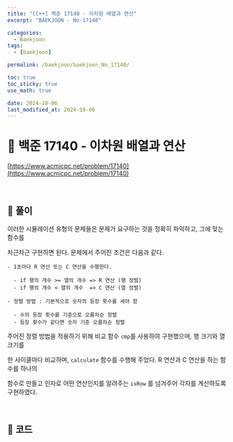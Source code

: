 ```yaml
---
title: "[C++] 백준 17140 - 이차원 배열과 연산"
excerpt: "BAEKJOON - No-17140"

categories:
  - Baekjoon
tags:
  - [baekjoon]

permalink: /baekjoon/baekjoon_No_17140/

toc: true
toc_sticky: true
use_math: true

date: 2024-10-06
last_modified_at: 2024-10-06
---
```


# 🔐 백준 17140 - 이차원 배열과 연산

[https://www.acmicpc.net/problem/17140](https://www.acmicpc.net/problem/17140)

<br>

## 🔑 풀이

이러한 시뮬레이션 유형의 문제들은 문제가 요구하는 것을 정확히 파악하고, 그에 맞는 함수를 <br>

차근차근 구현하면 된다. 문제에서 주어진 조건은 다음과 같다.

    - 1초마다 R 연산 또는 C 연산을 수행한다.

      - if 행의 개수 >= 열의 개수 => R 연산 (행 정렬)
      - if 행의 개수 < 열의 개수  => C 연산 (열 정렬)

    - 정렬 방법 : 기본적으로 숫자의 등장 횟수를 세야 함

      - 수의 등장 횟수를 기준으로 오름차순 정렬
      - 등장 횟수가 같다면 숫자 기준 오름차순 정렬

주어진 정렬 방법을 적용하기 위해 비교 함수 `cmp`를 사용하여 구현했으며, 행 크기와 열 크기를 <br>

한 사이클마다 비교하며, `calculate` 함수를 수행해 주었다. R 연산과 C 연산을 하는 함수를 하나의 <br>

함수로 만들고 인자로 어떤 연산인지를 알려주는 `isRow` 를 넘겨주어 각자를 계산하도록 구현하였다.

<br>

## 🧩 코드

<script src="https://gist.github.com/jinwoojwa/aaa12b06ce467af2a27e1de40143552b.js"></script>